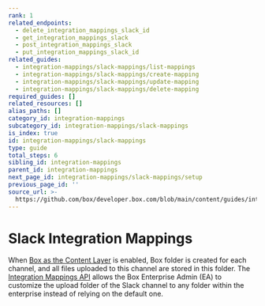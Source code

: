 ```yaml
---
rank: 1
related_endpoints:
  - delete_integration_mappings_slack_id
  - get_integration_mappings_slack
  - post_integration_mappings_slack
  - put_integration_mappings_slack_id
related_guides:
  - integration-mappings/slack-mappings/list-mappings
  - integration-mappings/slack-mappings/create-mapping
  - integration-mappings/slack-mappings/update-mapping
  - integration-mappings/slack-mappings/delete-mapping
required_guides: []
related_resources: []
alias_paths: []
category_id: integration-mappings
subcategory_id: integration-mappings/slack-mappings
is_index: true
id: integration-mappings/slack-mappings
type: guide
total_steps: 6
sibling_id: integration-mappings
parent_id: integration-mappings
next_page_id: integration-mappings/slack-mappings/setup
previous_page_id: ''
source_url: >-
  https://github.com/box/developer.box.com/blob/main/content/guides/integration-mappings/slack-mappings/index.md
---
```

# Slack Integration Mappings

When [Box as the Content Layer][1] is enabled, Box folder is created for
each channel, and all files uploaded to this channel are stored in this folder.
The [Integration Mappings API][2] allows the Box Enterprise Admin (EA) to
customize the upload folder of the Slack channel to any folder within
the enterprise instead of relying on the default one.

[1]: https://support.box.com/hc/en-us/articles/4415585987859-Box-as-the-Content-Layer-for-Slack
[2]: r://integration-mapping